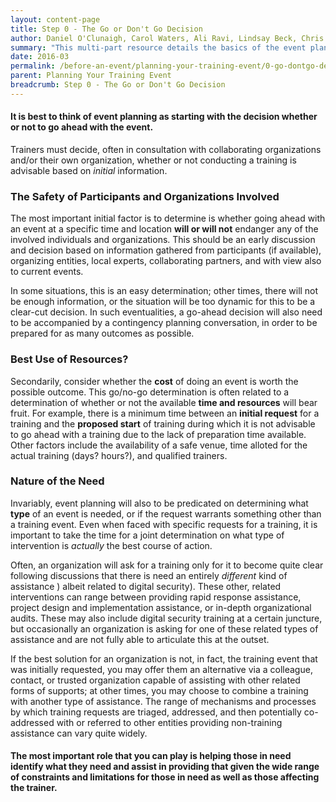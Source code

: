 ```yaml
---
layout: content-page
title: Step 0 - The Go or Don't Go Decision
author: Daniel O'Clunaigh, Carol Waters, Ali Ravi, Lindsay Beck, Chris Doten, Nick Sera-Leyva
summary: "This multi-part resource details the basics of the event planning process, built from the documented experience of several experienced trainers - among these steps are gathering inputs, analyzing these inputs, and their subsequent impact on the design, preparation and orientation of a training event."
date: 2016-03
permalink: /before-an-event/planning-your-training-event/0-go-dontgo-decision/
parent: Planning Your Training Event
breadcrumb: Step 0 - The Go or Don't Go Decision
---
```


#### It is best to think of event planning as starting with the decision whether or not to go ahead with the event. 

Trainers must decide, often in consultation with collaborating organizations and/or their own organization, whether or not conducting a training is advisable based on *initial* information. 

### The Safety of Participants and Organizations Involved
The most important initial factor is to determine is whether going ahead with an event at a specific time and location **will or will not** endanger any of the involved individuals and organizations. This should be an early discussion and decision based on information gathered from participants (if available), organizing entities, local experts, collaborating partners, and with view also to current events. 

In some situations, this is an easy determination; other times, there will not be enough information, or the situation will be too dynamic for this to be a clear-cut decision. In such eventualities, a go-ahead decision will also need to be accompanied by a contingency planning conversation, in order to be prepared for as many outcomes as possible.

### Best Use of Resources?
Secondarily, consider whether the **cost** of doing an event is worth the possible outcome. This go/no-go determination is often related to a determination of whether or not the available **time and resources** will bear fruit. For example, there is a minimum time between an **initial request** for a training and the **proposed start** of training during which it is not advisable to go ahead with a training due to the lack of preparation time available. Other factors include the availability of a safe venue, time  alloted for the actual training (days? hours?), and qualified trainers.

### Nature of the Need
Invariably, event planning will also to be predicated on determining what **type** of an event is needed, or if the request warrants something other than a training event. Even when faced with specific requests for a training, it is important to take the time for a joint determination on what type of intervention is *actually* the best course of action.
 
Often, an organization will ask for a training only for it to become quite clear following discussions that there is need an entirely *different* kind of assistance ) albeit related to digital security). These other, related interventions can range between providing rapid response assistance, project design and implementation assistance, or in-depth organizational audits. These may also include digital security training at a certain juncture, but occasionally an organization is asking for one of these related types of assistance and are not fully able to articulate this at the outset.
 
If the best solution for an organization is not, in fact, the training event that was initially requested, you may offer them an alternative via a colleague, contact, or trusted organization capable of assisting with other related forms of supports; at other times, you may choose to combine a training with another type of assistance. The range of mechanisms and processes by which training requests are triaged, addressed, and then potentially co-addressed with or referred to other entities providing non-training assistance can vary quite widely.
 
#### The most important role that you can play is helping those in need identify what they need and assist in providing that given the wide range of constraints and limitations for those in need as well as those affecting the trainer.













 
